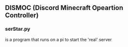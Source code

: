 DISMOC (Discord Minecraft Opeartion Controller)
---
### serStar.py
is a program that runs on a pi to start the 'real' server
